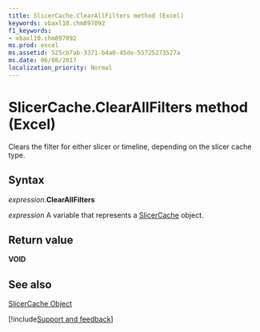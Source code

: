 ```yaml
---
title: SlicerCache.ClearAllFilters method (Excel)
keywords: vbaxl10.chm897092
f1_keywords:
- vbaxl10.chm897092
ms.prod: excel
ms.assetid: 525cb7ab-3371-b4a0-45de-55725273527a
ms.date: 06/08/2017
localization_priority: Normal
---
```



# SlicerCache.ClearAllFilters method (Excel)

Clears the filter for either slicer or timeline, depending on the slicer cache type.


## Syntax

_expression_.**ClearAllFilters**

_expression_ A variable that represents a [SlicerCache](Excel.SlicerCache.md) object.


## Return value

 **VOID**


## See also


[SlicerCache Object](Excel.SlicerCache.md)

[!include[Support and feedback](~/includes/feedback-boilerplate.md)]